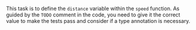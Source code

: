 This task is to define the `distance` variable within the `speed` function. 
As guided by the `TODO` comment in the code, you need to give it the correct value to make the tests pass and consider if a type annotation is necessary.